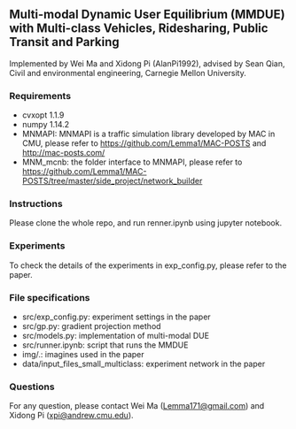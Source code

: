## Multi-modal Dynamic User Equilibrium (MMDUE) with Multi-class Vehicles, Ridesharing, Public Transit and Parking

Implemented by Wei Ma and Xidong Pi (AlanPi1992), advised by Sean Qian, Civil and environmental engineering, Carnegie Mellon University. 


### Requirements

- cvxopt 1.1.9
- numpy 1.14.2
- MNMAPI: MNMAPI is a traffic simulation library developed by MAC in CMU, please refer to https://github.com/Lemma1/MAC-POSTS and http://mac-posts.com/
- MNM_mcnb: the folder interface to MNMAPI, please refer to https://github.com/Lemma1/MAC-POSTS/tree/master/side_project/network_builder

### Instructions

Please clone the whole repo, and run renner.ipynb using jupyter notebook.

### Experiments

To check the details of the experiments in exp_config.py, please refer to the paper.

### File specifications

- src/exp_config.py: experiment settings in the paper
- src/gp.py: gradient projection method
- src/models.py: implementation of multi-modal DUE
- src/runner.ipynb: script that runs the MMDUE
- img/.: imagines used in the paper
- data/input_files_small_multiclass: experiment network in the paper


### Questions

For any question, please contact Wei Ma (Lemma171@gmail.com) and Xidong Pi (xpi@andrew.cmu.edu).